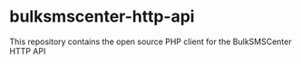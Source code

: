 # bulksmscenter-http-api
This repository contains the open source PHP client for the BulkSMSCenter HTTP API
